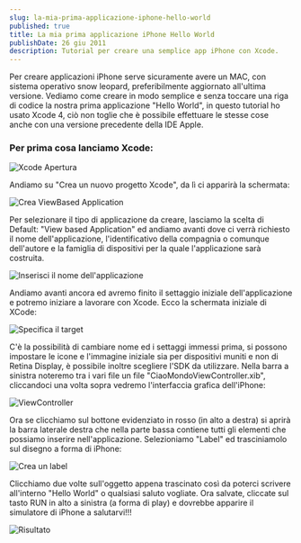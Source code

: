 ```yaml
---
slug: la-mia-prima-applicazione-iphone-hello-world
published: true
title: La mia prima applicazione iPhone Hello World
publishDate: 26 giu 2011
description: Tutorial per creare una semplice app iPhone con Xcode.
---
```


Per creare applicazioni iPhone serve sicuramente avere un MAC, con sistema operativo snow leopard, preferibilmente aggiornato all'ultima versione. Vediamo come creare in modo semplice e senza toccare una riga di codice la nostra prima applicazione "Hello World", in questo tutorial ho usato Xcode 4, ciò non toglie che è possibile effettuare le stesse cose anche con una versione precedente della IDE Apple.

### Per prima cosa lanciamo Xcode:

![Xcode Apertura](/assets/NewXcodeProject.jpg "Xcode Apertura")

Andiamo su "Crea un nuovo progetto Xcode", da lì ci apparirà la schermata:

![Crea ViewBased Application](/assets/ViewBasedApplication.jpg "Crea ViewBased Application")

Per selezionare il tipo di applicazione da creare, lasciamo la scelta di Default: "View based Application" ed andiamo avanti dove ci verrà richiesto il nome dell'applicazione, l'identificativo della compagnia o comunque dell'autore e la famiglia di dispositivi per la quale l'applicazione sarà costruita.

![Inserisci il nome dell'applicazione](/assets/ProductName.jpg "Schermata 2011-06-26 a 19.09.56")

Andiamo avanti ancora ed avremo finito il settaggio iniziale dell'applicazione e potremo iniziare a lavorare con Xcode. Ecco la schermata iniziale di XCode:

![Specifica il target](/assets/Target.jpg "Schermata 2011-06-26 a 19.10.20")

C'è la possibilità di cambiare nome ed i settaggi immessi prima, si possono impostare le icone e l'immagine iniziale sia per dispositivi muniti e non di Retina Display, è possibile inoltre scegliere l'SDK da utilizzare. Nella barra a sinistra noteremo tra i vari file un file "CiaoMondoViewController.xib", cliccandoci una volta sopra vedremo l'interfaccia grafica dell'iPhone:

![ViewController](/assets/ViewController.jpg "Schermata 2011-06-26 a 19.13.44")

Ora se clicchiamo sul bottone evidenziato in rosso (in alto a destra) si aprirà la barra laterale destra che nella parte bassa contiene tutti gli elementi che possiamo inserire nell'applicazione. Selezioniamo "Label" ed trasciniamolo sul disegno a forma di iPhone:

![Crea un label](/assets/CreateLabel.jpg "Schermata 2011-06-26 a 19.14.06")

Clicchiamo due volte sull'oggetto appena trascinato così da poterci scrivere all'interno "Hello World" o qualsiasi saluto vogliate. Ora salvate, cliccate sul tasto RUN in alto a sinistra (a forma di play) e dovrebbe apparire il simulatore di iPhone a salutarvi!!!

![Risultato](/assets/CiaoMondo.jpg "Schermata 2011-06-26 a 19.15.14")
